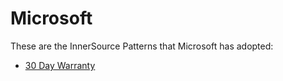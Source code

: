 # Microsoft

These are the InnerSource Patterns that Microsoft has adopted:

* [30 Day Warranty](../patterns/2-structured/30-day-warranty.md)
